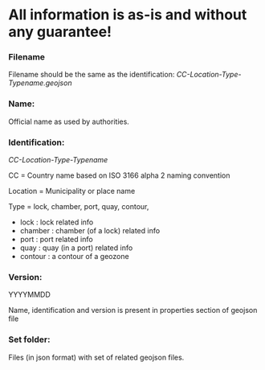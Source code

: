 # All information is as-is and without any guarantee!

### Filename
Filename should be the same as the identification: _CC-Location-Type-Typename.geojson_

### Name:
Official name as used by authorities.

### Identification: 
_CC-Location-Type-Typename_

CC			= Country name based on ISO 3166 alpha 2 naming convention

Location	= Municipality or place name 

Type		= lock, chamber, port, quay, contour, 
* lock : lock related info
* chamber : chamber (of a lock) related info
* port : port related info
* quay : quay (in a port) related info
* contour : a contour of a geozone		


### Version:
YYYYMMDD

Name, identification and version is present in properties section of geojson file

### Set folder:
Files (in json format) with set of related geojson files.
